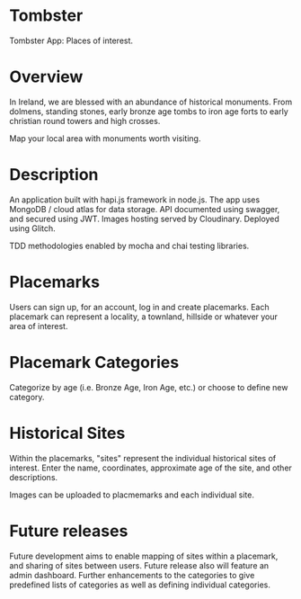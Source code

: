 # Tombster
Tombster App: Places of interest.

# Overview
In Ireland, we are blessed with an abundance of historical monuments. From dolmens, standing stones, early bronze age tombs to iron age forts to early christian round towers and high crosses.

Map your local area with monuments worth visiting.

# Description

An application built with hapi.js framework in node.js. 
The app uses MongoDB / cloud atlas for data storage.
API documented using swagger, and secured using JWT.
Images hosting served by Cloudinary.
Deployed using Glitch.

TDD methodologies enabled by mocha and chai testing libraries.

# Placemarks
Users can sign up, for an account, log in and create placemarks. Each placemark can represent a locality, a townland, hillside or whatever your area of interest. 

# Placemark Categories
Categorize by age (i.e. Bronze Age, Iron Age, etc.) or choose to define new category.

# Historical Sites

Within the placemarks, "sites" represent the individual historical sites of interest. Enter the name, coordinates, approximate age of the site, and other descriptions.

Images can be uploaded to placmemarks and each individual site.

# Future releases
Future development aims to enable mapping of sites within a placemark, and sharing of sites between users. Future release also will feature an admin dashboard.
Further enhancements to the categories to give predefined lists of categories as well as defining individual categories.